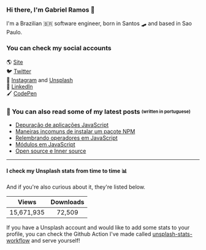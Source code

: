 ### Hi there, I'm Gabriel Ramos 👋
I'm a Brazilian 🇧🇷 software engineer, born in Santos 🛹 and based in Sao Paulo.

### You can check my social accounts
🌎 [Site](http://gabrieluizramos.com.br/) <br>
🐦 [Twitter](https://twitter.com/gabrieluizramos) <br>
📸 [Instagram](https://www.instagram.com/gabrieluizramos/) and [Unsplash](https://unsplash.com/@gabrieluizramos) <br>
💼 [LinkedIn](https://www.linkedin.com/in/gabrieluizramos/) <br>
🖌 [CodePen](https://codepen.io/gabrieluizramos/) <br>

### 📖 You can also read some of my latest posts <sub><sup>(written in portuguese)</sup></sub>
<!-- BLOG:START -->
- [Depuração de aplicações JavaScript](https://gabrieluizramos.com.br/depuracao-de-aplicacoes-javascript)
- [Maneiras incomuns de instalar um pacote NPM](https://gabrieluizramos.com.br/maneiras-incomuns-de-instalar-um-pacote-npm)
- [Relembrando operadores em JavaScript](https://gabrieluizramos.com.br/relembrando-operadores-em-javascript)
- [Módulos em JavaScript](https://gabrieluizramos.com.br/modulos-em-javascript)
- [Open source e Inner source](https://gabrieluizramos.com.br/open-source-e-inner-source)
<!-- BLOG:END -->

---

#### I check my Unsplash stats from time to time 📊
And if you're also curious about it, they're listed below.
<!-- UNSPLASH-STATS:START -->
| **Views**         | **Downloads**        |
|:-----------------:|:--------------------:|
|15,671,935   | 72,509 |
<!-- UNSPLASH-STATS:END -->

If you have a Unsplash account and would like to add some stats to your profile, you can check the Github Action I've made called [unsplash-stats-workflow](https://github.com/gabrieluizramos/unsplash-stats-workflow) and serve yourself!